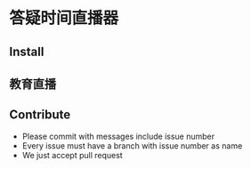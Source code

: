 # 答疑时间直播器
## Install

## 教育直播

## Contribute

- Please commit with messages include issue number
- Every issue must have a branch with issue number as name
- We just accept pull request
